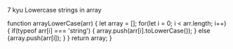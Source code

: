 7 kyu
Lowercase strings in array

function arrayLowerCase(arr) {
  let array = [];
  for(let i = 0; i < arr.length; i++){
    if(typeof arr[i] === 'string') {
      array.push(arr[i].toLowerCase());
    }
    else {array.push(arr[i]);
         }
  }
  return array;
}
